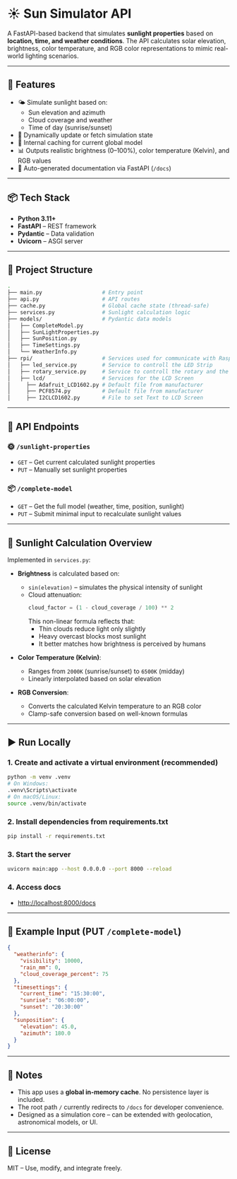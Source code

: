 
# ☀️ Sun Simulator API

A FastAPI-based backend that simulates **sunlight properties** based on **location, time, and weather conditions**. The API calculates solar elevation, brightness, color temperature, and RGB color representations to mimic real-world lighting scenarios.

---

## 🚀 Features

- 🌤️ Simulate sunlight based on:
  - Sun elevation and azimuth
  - Cloud coverage and weather
  - Time of day (sunrise/sunset)
- 🔁 Dynamically update or fetch simulation state
- 🧠 Internal caching for current global model
- 📊 Outputs realistic brightness (0–100%), color temperature (Kelvin), and RGB values
- 📘 Auto-generated documentation via FastAPI (`/docs`)

---

## 📦 Tech Stack

- **Python 3.11+**
- **FastAPI** – REST framework
- **Pydantic** – Data validation
- **Uvicorn** – ASGI server

---

## 📂 Project Structure

```bash
.
├── main.py                   # Entry point
├── api.py                    # API routes
├── cache.py                  # Global cache state (thread-safe)
├── services.py               # Sunlight calculation logic
├── models/                   # Pydantic data models
│   ├── CompleteModel.py
│   ├── SunLightProperties.py
│   ├── SunPosition.py
│   ├── TimeSettings.py
│   └── WeatherInfo.py
├── rpi/                      # Services used for communicate with Raspberry Pi
│   ├── led_service.py        # Service to controll the LED Strip
│   ├── rotary_service.py     # Service to controll the rotary and the menu 
│   ├── lcd/                  # Services for the LCD Screen 
│     ├── Adafruit_LCD1602.py # Default file from manufacturer
│     ├── PCF8574.py          # Default file from manufacturer
│     ├── I2CLCD1602.py       # File to set Text to LCD Screen
```

---

## 🔌 API Endpoints

### 🌞 `/sunlight-properties`

- `GET` – Get current calculated sunlight properties
- `PUT` – Manually set sunlight properties

### 📦 `/complete-model`

- `GET` – Get the full model (weather, time, position, sunlight)
- `PUT` – Submit minimal input to recalculate sunlight values

---

## 🧠 Sunlight Calculation Overview

Implemented in `services.py`:

- **Brightness** is calculated based on:
  - `sin(elevation)` – simulates the physical intensity of sunlight
  - Cloud attenuation:  
    ```python
    cloud_factor = (1 - cloud_coverage / 100) ** 2
    ```
    This non-linear formula reflects that:
    - Thin clouds reduce light only slightly
    - Heavy overcast blocks most sunlight
    - It better matches how brightness is perceived by humans

- **Color Temperature (Kelvin)**:
  - Ranges from `2000K` (sunrise/sunset) to `6500K` (midday)
  - Linearly interpolated based on solar elevation

- **RGB Conversion**:
  - Converts the calculated Kelvin temperature to an RGB color
  - Clamp-safe conversion based on well-known formulas

---

## ▶️ Run Locally

### 1. Create and activate a virtual environment (recommended)

```bash
python -m venv .venv
# On Windows:
.venv\Scripts\activate
# On macOS/Linux:
source .venv/bin/activate
```

### 2. Install dependencies from requirements.txt

```bash
pip install -r requirements.txt
```

### 3. Start the server

```bash
uvicorn main:app --host 0.0.0.0 --port 8000 --reload
```

### 4. Access docs

- [http://localhost:8000/docs](http://localhost:8000/docs)

---

## 🧪 Example Input (PUT `/complete-model`)

```json
{
  "weatherinfo": {
    "visibility": 10000,
    "rain_mm": 0,
    "cloud_coverage_percent": 75
  },
  "timesettings": {
    "current_time": "15:30:00",
    "sunrise": "06:00:00",
    "sunset": "20:30:00"
  },
  "sunposition": {
    "elevation": 45.0,
    "azimuth": 180.0
  }
}
```

---

## 📘 Notes

- This app uses a **global in-memory cache**. No persistence layer is included.
- The root path `/` currently redirects to `/docs` for developer convenience.
- Designed as a simulation core – can be extended with geolocation, astronomical models, or UI.

---

## 📄 License

MIT – Use, modify, and integrate freely.
